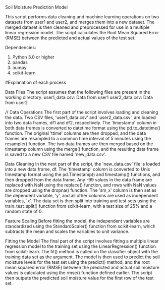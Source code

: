 Soil Moisture Prediction Model

This script performs data cleaning and machine learning operations on two datasets from user1 and user2, and merges them into a new dataset. The merged dataset is then cleaned and preprocessed for use in a multiple linear regression model. The script calculates the Root Mean Squared Error (RMSE) between the predicted and actual values of the test set.

Dependencies:
1. Python 3.0 or higher
2. pandas
3. numpy
4. scikit-learn

#Explanation of each process

Data Files
The script assumes that the following files are present in the working directory:
user1_data.csv: Data from user1
user2_data.csv: Data from user2


// Data Operations
The first part of the script involves loading and cleaning the data. Two CSV files, 'user1_data.csv' and 'user2_data.csv', are loaded into two data frames, df1 and df2, respectively. The 'timestamp' column in both data frames is converted to datetime format using the pd.to_datetime() function. The original 'ttime' columns are then dropped, and the data frames are resampled to a common time interval of 5 minutes using the resample() function. The two data frames are then merged based on the timestamp column using the merge() function, and the resulting data frame is saved to a new CSV file named 'new_data.csv'.

Data Cleaning
In the next part of the script, the 'new_data.csv' file is loaded into a new data frame, df. The 'timestamp' column is converted to Unix timestamp format using the pd.Timestamp() and timestamp() functions, and then dropped from the data frame. Any -99 values in the data frame are replaced with NaN using the replace() function, and rows with NaN values are dropped using the dropna() function. The 'sm_x' column is then set as the dependent variable, 'y', and all other columns are used as independent variables, 'x'. The data set is then split into training and test sets using the train_test_split() function from scikit-learn, with a test size of 25% and a random state of 0.

Feature Scaling
Before fitting the model, the independent variables are standardized using the StandardScaler() function from scikit-learn, which subtracts the mean and scales the variables to unit variance.

Fitting the Model
The final part of the script involves fitting a multiple linear regression model to the training set using the LinearRegression() function from scikit-learn. The fit() method is called on the classifier object with the training data set as the argument. The model is then used to predict the soil moisture levels for the test set using the predict() method, and the root mean squared error (RMSE) between the predicted and actual soil moisture values is calculated using the rmse() function defined earlier. The script then outputs the predicted soil moisture value for the first row of the test set.
